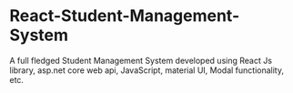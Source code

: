 # React-Student-Management-System
A full fledged Student Management System developed using React Js library, asp.net core web api, JavaScript, material UI, Modal functionality, etc.
